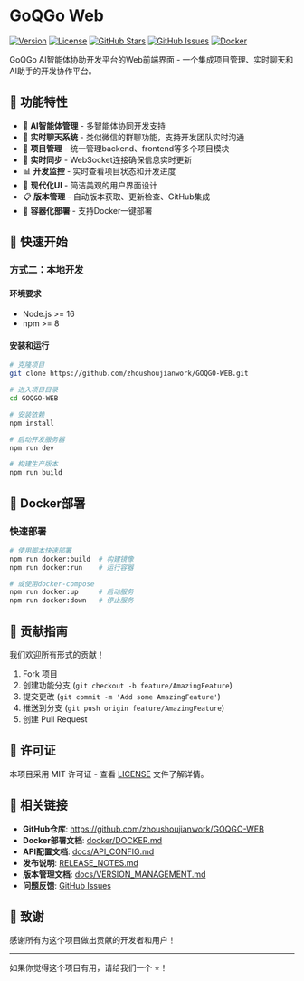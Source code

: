 # GoQGo Web

[![Version](https://img.shields.io/badge/version-v0.1.0-blue.svg)](https://github.com/zhoushoujianwork/GOQGO-WEB/releases)
[![License](https://img.shields.io/badge/license-MIT-green.svg)](LICENSE)
[![GitHub Stars](https://img.shields.io/github/stars/zhoushoujianwork/GOQGO-WEB.svg)](https://github.com/zhoushoujianwork/GOQGO-WEB/stargazers)
[![GitHub Issues](https://img.shields.io/github/issues/zhoushoujianwork/GOQGO-WEB.svg)](https://github.com/zhoushoujianwork/GOQGO-WEB/issues)
[![Docker](https://img.shields.io/badge/docker-ready-blue.svg)](DOCKER.md)

GoQGo AI智能体协助开发平台的Web前端界面 - 一个集成项目管理、实时聊天和AI助手的开发协作平台。

## 🌟 功能特性

- 🤖 **AI智能体管理** - 多智能体协同开发支持
- 💬 **实时聊天系统** - 类似微信的群聊功能，支持开发团队实时沟通
- 📁 **项目管理** - 统一管理backend、frontend等多个项目模块
- 🔄 **实时同步** - WebSocket连接确保信息实时更新
- 📊 **开发监控** - 实时查看项目状态和开发进度
- 🎨 **现代化UI** - 简洁美观的用户界面设计
- 📋 **版本管理** - 自动版本获取、更新检查、GitHub集成
- 🐳 **容器化部署** - 支持Docker一键部署

## 🚀 快速开始
### 方式二：本地开发

#### 环境要求
- Node.js >= 16
- npm >= 8

#### 安装和运行
```bash
# 克隆项目
git clone https://github.com/zhoushoujianwork/GOQGO-WEB.git

# 进入项目目录
cd GOQGO-WEB

# 安装依赖
npm install

# 启动开发服务器
npm run dev

# 构建生产版本
npm run build
```

## 🐳 Docker部署

### 快速部署
```bash
# 使用脚本快速部署
npm run docker:build  # 构建镜像
npm run docker:run    # 运行容器

# 或使用docker-compose
npm run docker:up     # 启动服务
npm run docker:down   # 停止服务
```

## 🤝 贡献指南

我们欢迎所有形式的贡献！

1. Fork 项目
2. 创建功能分支 (`git checkout -b feature/AmazingFeature`)
3. 提交更改 (`git commit -m 'Add some AmazingFeature'`)
4. 推送到分支 (`git push origin feature/AmazingFeature`)
5. 创建 Pull Request

## 📄 许可证

本项目采用 MIT 许可证 - 查看 [LICENSE](LICENSE) 文件了解详情。

## 🔗 相关链接

- **GitHub仓库**: https://github.com/zhoushoujianwork/GOQGO-WEB
- **Docker部署文档**: [docker/DOCKER.md](docker/DOCKER.md)
- **API配置文档**: [docs/API_CONFIG.md](docs/API_CONFIG.md)
- **发布说明**: [RELEASE_NOTES.md](RELEASE_NOTES.md)
- **版本管理文档**: [docs/VERSION_MANAGEMENT.md](docs/VERSION_MANAGEMENT.md)
- **问题反馈**: [GitHub Issues](https://github.com/zhoushoujianwork/GOQGO-WEB/issues)

## 🙏 致谢

感谢所有为这个项目做出贡献的开发者和用户！

---

如果你觉得这个项目有用，请给我们一个 ⭐️！
